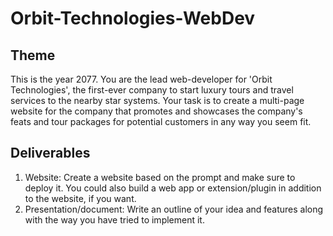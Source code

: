 # Orbit-Technologies-WebDev
## Theme

This is the year 2077. You are the lead web-developer for 'Orbit Technologies', the first-ever company to start luxury tours and travel services to the nearby star systems. 
Your task is to create a multi-page website for the company that promotes and showcases the company's feats and tour packages for potential customers in any way you seem fit.

## Deliverables

1. Website: Create a website based on the prompt and make sure to deploy it. You could also build a web app or extension/plugin in addition to the website, if you want.
2. Presentation/document: Write an outline of your idea and features along with the way you have tried to implement it.
